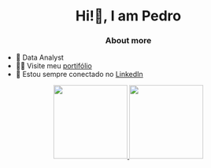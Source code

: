 <h1 align="center">Hi!👋, I am Pedro</h1>
<h3 align="center">About more</h3>

- 🌱 Data Analyst
- 👨‍💻 Visite meu [portifólio](https://brantes.github.io/portfolio/)
- 📝 Estou sempre conectado no [LinkedIn](https://www.linkedin.com/in/brantes/)

<div align="center">
  <a href="https://github.com/PedroBrantes">
  <img height="150em" src="https://github-readme-stats.vercel.app/api?username=PedroBrantes&show_icons=true&theme=onedark&include_all_commits=true&count_private=true"/>
  <img height="150em" src="https://github-readme-stats.vercel.app/api/top-langs/?username=PedroBrantes&layout=compact&langs_count=7&theme=onedark"/>
</div>

<!--
**PedroBrantes/PedroBrantes** is a ✨ _special_ ✨ repository because its `README.md` (this file) appears on your GitHub profile.

Here are some ideas to get you started:

- 🔭 I’m currently working on ...
- 🌱 I’m currently learning ...
- 👯 I’m looking to collaborate on ...
- 🤔 I’m looking for help with ...
- 💬 Ask me about ...
- 📫 How to reach me: ...
- 😄 Pronouns: ...
- ⚡ Fun fact: ...
-->
